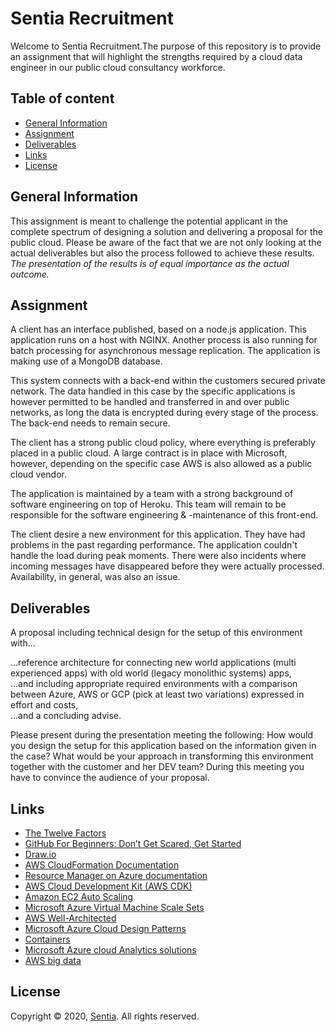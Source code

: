 # Sentia Recruitment
Welcome to Sentia Recruitment.The purpose of this repository is to provide an assignment that will highlight the strengths required by a cloud data engineer in our public cloud consultancy workforce.

## Table of content
- [General Information](#general-information)
- [Assignment](#assignment)
- [Deliverables](#deliverables)
- [Links](#links)
- [License](#license)

## General Information
This assignment is meant to challenge the potential applicant in the complete spectrum of designing a solution and delivering a proposal for the public cloud.
Please be aware of the fact that we are not only looking at the actual deliverables but also the process followed to achieve these results. *The presentation of the results is of equal importance as the actual outcome.*

## Assignment
A client has an interface published, based on a node.js application. This application runs on a host with NGINX. Another process is also running for batch processing for asynchronous message replication. The application is making use of a MongoDB database.

This system connects with a back-end within the customers secured private network. The data handled in this case by the specific applications is however permitted to be handled and transferred in and over public networks, as long the data is encrypted during every stage of the process. The back-end needs to remain secure.

The client has a strong public cloud policy, where everything is preferably placed in a public cloud. A large contract is in place with Microsoft, however, depending on the specific case AWS is also allowed as a public cloud vendor.

The application is maintained by a team with a strong background of software engineering on top of Heroku. This team will remain to be responsible for the software engineering & -maintenance of this front-end.

The client desire a new environment for this application. They have had problems in the past regarding performance. The application couldn't handle the load during peak moments. There were also incidents where incoming messages have disappeared before they were actually processed. Availability, in general, was also an issue.

## Deliverables
A proposal including technical design for the setup of this environment with...

...reference architecture for connecting new world applications (multi experienced apps) with old world (legacy monolithic systems) apps,<br />
...and including appropriate required environments with a comparison between Azure, AWS or GCP (pick at least two variations) expressed in effort and costs,<br />
...and a concluding advise.<br />

Please present during the presentation meeting the following:
How would you design the setup for this application based on the information given in the case?
What would be your approach in transforming this environment together with the customer and her DEV team?
During this meeting you have to convince the audience of your proposal.

## Links
- [The Twelve Factors](https://12factor.net/)
- [GitHub For Beginners: Don’t Get Scared, Get Started](https://readwrite.com/2013/09/30/understanding-github-a-journey-for-beginners-part-1/)
- [Draw.io](https://www.draw.io/)
- [AWS CloudFormation Documentation](https://docs.aws.amazon.com/cloudformation/index.html)
- [Resource Manager on Azure documentation](https://docs.microsoft.com/en-us/azure/azure-resource-manager/)
- [AWS Cloud Development Kit (AWS CDK)](https://github.com/aws/aws-cdk)
- [Amazon EC2 Auto Scaling](https://aws.amazon.com/ec2/autoscaling/?sc_channel=ba&sc_campaign=autoscaling-ec2-button&sc_medium=button&sc_country=global&sc_geo=global&sc_outcome=aware)
- [Microsoft Azure Virtual Machine Scale Sets](https://docs.microsoft.com/en-us/azure/virtual-machine-scale-sets/overview?toc=%2Fazure%2Fvirtual-machines%2Flinux%2Ftoc.json)
- [AWS Well-Architected](https://aws.amazon.com/architecture/well-architected/)
- [Microsoft Azure Cloud Design Patterns](https://docs.microsoft.com/en-us/azure/architecture/patterns/)
- [Containers](https://www.docker.com/resources/what-container)
- [Microsoft Azure cloud Analytics solutions](https://docs.microsoft.com/en-us/azure/architecture/solution-ideas/articles/advanced-analytics-on-big-data)
- [AWS big data](https://aws.amazon.com/big-data/datalakes-and-analytics/)
## License
Copyright © 2020, [Sentia](https://sentia.com). All rights reserved.
